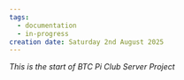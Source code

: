 ```yaml
---
tags:
  - documentation
  - in-progress
creation date: Saturday 2nd August 2025
---
```

*This is the start of BTC Pi Club Server Project*
